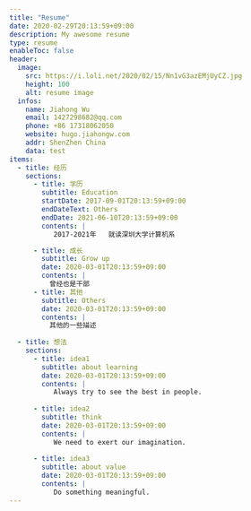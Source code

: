 ```yaml
---
title: "Resume"
date: 2020-02-29T20:13:59+09:00
description: My awesome resume
type: resume
enableToc: false
header:
  image: 
    src: https://i.loli.net/2020/02/15/Nn1vG3azEMjUyCZ.jpg
    height: 100
    alt: resume image
  infos:
    name: Jiahong Wu
    email: 1427298682@qq.com
    phone: +86 17318062050
    website: hugo.jiahongw.com
    addr: ShenZhen China
    data: test
items:
  - title: 经历
    sections:
      - title: 学历
        subtitle: Education
        startDate: 2017-09-01T20:13:59+09:00
        endDateText: Others
        endDate: 2021-06-10T20:13:59+09:00
        contents: | 
           2017-2021年   就读深圳大学计算机系

      - title: 成长
        subtitle: Grow up
        date: 2020-03-01T20:13:59+09:00
        contents: | 
          曾经也是干部
      - title: 其他
        subtitle: Others
        date: 2020-03-01T20:13:59+09:00
        contents: | 
          其他的一些描述
        
  - title: 想法
    sections:
      - title: idea1
        subtitle: about learning
        date: 2020-03-01T20:13:59+09:00
        contents: | 
           Always try to see the best in people.
        
      - title: idea2
        subtitle: think
        date: 2020-03-01T20:13:59+09:00
        contents: | 
           We need to exert our imagination.
        
      - title: idea3
        subtitle: about value
        date: 2020-03-01T20:13:59+09:00
        contents: | 
           Do something meaningful.
---
```


